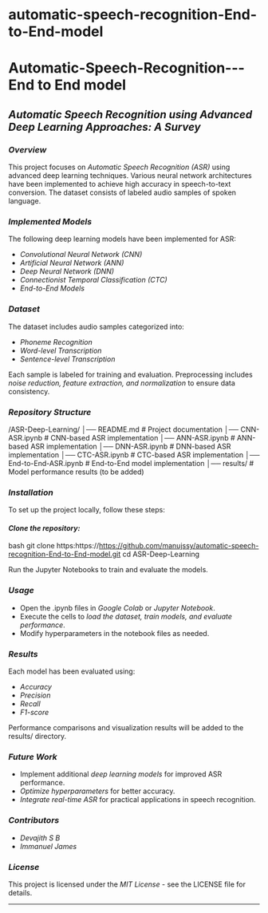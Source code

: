# automatic-speech-recognition-End-to-End-model





# Automatic-Speech-Recognition---End to End model

## *Automatic Speech Recognition using Advanced Deep Learning Approaches: A Survey*  

### *Overview*  
This project focuses on *Automatic Speech Recognition (ASR)* using advanced deep learning techniques. Various neural network architectures have been implemented to achieve high accuracy in speech-to-text conversion. The dataset consists of labeled audio samples of spoken language.  

### *Implemented Models*  
The following deep learning models have been implemented for ASR:  
- *Convolutional Neural Network (CNN)*  
- *Artificial Neural Network (ANN)*  
- *Deep Neural Network (DNN)*  
- *Connectionist Temporal Classification (CTC)*  
- *End-to-End Models*  

### *Dataset*  
The dataset includes audio samples categorized into:  
- *Phoneme Recognition*  
- *Word-level Transcription*  
- *Sentence-level Transcription*  

Each sample is labeled for training and evaluation. Preprocessing includes *noise reduction, feature extraction, and normalization* to ensure data consistency.  

### *Repository Structure*  

/ASR-Deep-Learning/
│── README.md                                      # Project documentation
│── CNN-ASR.ipynb                                  # CNN-based ASR implementation
│── ANN-ASR.ipynb                                  # ANN-based ASR implementation
│── DNN-ASR.ipynb                                  # DNN-based ASR implementation
│── CTC-ASR.ipynb                                  # CTC-based ASR implementation
│── End-to-End-ASR.ipynb                           # End-to-End model implementation
│── results/                                       # Model performance results (to be added)


### *Installation*  
To set up the project locally, follow these steps:  

#### *Clone the repository:*  
bash
git clone https:https://https://github.com/manujssy/automatic-speech-recognition-End-to-End-model.git
cd ASR-Deep-Learning

Run the Jupyter Notebooks to train and evaluate the models.  

### *Usage*  
- Open the .ipynb files in *Google Colab* or *Jupyter Notebook*.  
- Execute the cells to *load the dataset, train models, and evaluate performance*.  
- Modify hyperparameters in the notebook files as needed.  

### *Results*  
Each model has been evaluated using:  
- *Accuracy*  
- *Precision*  
- *Recall*  
- *F1-score*  

Performance comparisons and visualization results will be added to the results/ directory.  

### *Future Work*  
- Implement additional *deep learning models* for improved ASR performance.  
- *Optimize hyperparameters* for better accuracy.  
- *Integrate real-time ASR* for practical applications in speech recognition.  

### *Contributors*  
- *Devajith S B*  
- *Immanuel James*  

### *License*  
This project is licensed under the *MIT License* - see the LICENSE file for details.  

---

